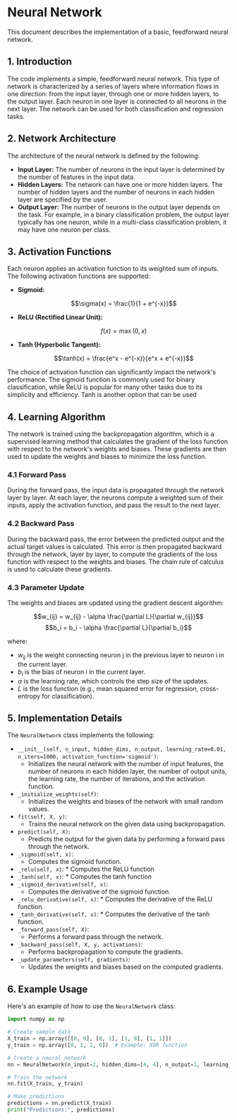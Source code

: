 # Neural Network

This document describes the implementation of a basic, feedforward neural network.

## 1. Introduction
The code implements a simple, feedforward neural network.  This type of network is characterized by a series of layers where information flows in one direction: from the input layer, through one or more hidden layers, to the output layer.  Each neuron in one layer is connected to all neurons in the next layer.  The network can be used for both classification and regression tasks.

## 2. Network Architecture
The architecture of the neural network is defined by the following:

-   **Input Layer:** The number of neurons in the input layer is determined by the number of features in the input data.
-   **Hidden Layers:** The network can have one or more hidden layers. The number of hidden layers and the number of neurons in each hidden layer are specified by the user.
-   **Output Layer:** The number of neurons in the output layer depends on the task. For example, in a binary classification problem, the output layer typically has one neuron, while in a multi-class classification problem, it may have one neuron per class.

## 3. Activation Functions
Each neuron applies an activation function to its weighted sum of inputs. The following activation functions are supported:

-   **Sigmoid:**
    
    $$\sigma(x) = \frac{1}{1 + e^{-x}}$$
-   **ReLU (Rectified Linear Unit):**
    
    $$f(x) = \max(0, x)$$
-   **Tanh (Hyperbolic Tangent):**
    
    $$\tanh(x) = \frac{e^x - e^{-x}}{e^x + e^{-x}}$$

The choice of activation function can significantly impact the network's performance.  The sigmoid function is commonly used for binary classification, while ReLU is popular for many other tasks due to its simplicity and efficiency. Tanh is another option that can be used

## 4. Learning Algorithm
The network is trained using the backpropagation algorithm, which is a supervised learning method that calculates the gradient of the loss function with respect to the network's weights and biases.  These gradients are then used to update the weights and biases to minimize the loss function.

### 4.1 Forward Pass
During the forward pass, the input data is propagated through the network layer by layer.  At each layer, the neurons compute a weighted sum of their inputs, apply the activation function, and pass the result to the next layer.

### 4.2 Backward Pass
During the backward pass, the error between the predicted output and the actual target values is calculated.  This error is then propagated backward through the network, layer by layer, to compute the gradients of the loss function with respect to the weights and biases.  The chain rule of calculus is used to calculate these gradients.

### 4.3 Parameter Update
The weights and biases are updated using the gradient descent algorithm:

$$w_{ij} = w_{ij} - \alpha \frac{\partial L}{\partial w_{ij}}$$
$$b_i = b_i - \alpha \frac{\partial L}{\partial b_i}$$

where:
-  $w_{ij}$ is the weight connecting neuron j in the previous layer to neuron i in the current layer.
-  $b_i$ is the bias of neuron i in the current layer.
-  $\alpha$ is the learning rate, which controls the step size of the updates.
-  $L$ is the loss function (e.g., mean squared error for regression, cross-entropy for classification).

## 5. Implementation Details

The `NeuralNetwork` class implements the following:

-   `__init__(self, n_input, hidden_dims, n_output, learning_rate=0.01, n_iters=1000, activation_function='sigmoid')`:
    * Initializes the neural network with the number of input features, the number of neurons in each hidden layer, the number of output units, the learning rate, the number of iterations, and the activation function.
-    `_initialize_weights(self)`:
        * Initializes the weights and biases of the network with small random values.
-   `fit(self, X, y)`:
    * Trains the neural network on the given data using backpropagation.
-   `predict(self, X)`:
    * Predicts the output for the given data by performing a forward pass through the network.
-   `_sigmoid(self, x)`:
    * Computes the sigmoid function.
-   `_relu(self, x)`:
        * Computes the ReLU function
-   `_tanh(self, x)`:
        * Computes the tanh function
-   `_sigmoid_derivative(self, x)`:
    * Computes the derivative of the sigmoid function.
-   `_relu_derivative(self, x)`:
        * Computes the derivative of the ReLU function.
-   `_tanh_derivative(self, x)`:
        * Computes the derivative of the tanh function.
-   `_forward_pass(self, X)`:
    * Performs a forward pass through the network.
-   `_backward_pass(self, X, y, activations)`:
    * Performs backpropagation to compute the gradients.
-   `_update_parameters(self, gradients)`:
    * Updates the weights and biases based on the computed gradients.

## 6. Example Usage

Here's an example of how to use the `NeuralNetwork` class:

```python
import numpy as np

# Create sample data
X_train = np.array([[0, 0], [0, 1], [1, 0], [1, 1]])
y_train = np.array([0, 1, 1, 0])  # Example: XOR function

# Create a neural network
nn = NeuralNetwork(n_input=2, hidden_dims=[4, 4], n_output=1, learning_rate=0.1, n_iters=10000, activation_function='sigmoid')

# Train the network
nn.fit(X_train, y_train)

# Make predictions
predictions = nn.predict(X_train)
print("Predictions:", predictions)
```